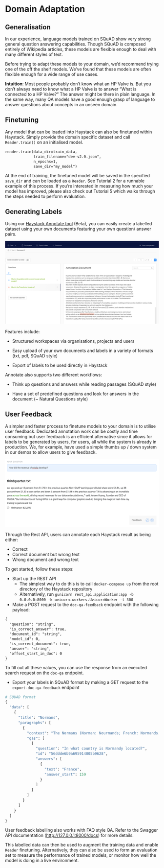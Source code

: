 <!---
title: "Domain Adaptation"
metaTitle: "Domain Adaptation"
metaDescription: ""
slug: "/docs/domain_adaptation"
date: "2020-09-03"
id: "domain_adaptationmd"
--->

# Domain Adaptation

## Generalisation

In our experience, language models trained on SQuAD show very strong general question answering capabilities.
Though SQuAD is composed entirely of Wikipedia articles, these models are flexible enough to deal with many different styles of text.

Before trying to adapt these models to your domain, we’d recommend trying one of the off the shelf models.
We’ve found that these models are often flexible enough for a wide range of use cases.

**Intuition**: Most people probably don’t know what an HP Valve is.
But you don’t always need to know what a HP Valve is to answer “What is connected to a HP Valve?”
The answer might be there in plain language.
In the same way, many QA models have a good enough grasp of language to answer questions about concepts in an unseen domain.

## Finetuning

Any model that can be loaded into Haystack can also be finetuned within Haystack.
Simply provide the domain specific dataset and call `Reader.train()` on an initialised model.

```
reader.train(data_dir=train_data,
             train_filename="dev-v2.0.json",
             n_epochs=1,
             save_dir="my_model")
```

At the end of training, the finetuned model will be saved in the specified `save_dir` and can be loaded as a `Reader`.
See Tutorial 2 for a runnable example of this process.
If you’re interested in measuring how much your model has improved,
please also check out Tutorial 5 which walks through the steps needed to perform evaluation.

## Generating Labels

Using our [Haystack Annotate tool](https://annotate.deepset.ai/login) (Beta),
you can easily create a labelled dataset using your own documents featuring your own question/ answer pairs.



![image](./../../img/annotation_tool.png)

Features include:


* Structured workspaces via organisations, projects and users


* Easy upload of your own documents and labels in a variety of formats (txt, pdf, SQuAD style)


* Export of labels to be used directly in Haystack

Annotate also supports two different workflows:


* Think up questions and answers while reading passages (SQuAD style)


* Have a set of predefined questions and look for answers in the document (~ Natural Questions style)

## User Feedback

A simpler and faster process to finetune models to your domain is to utilise user feedback. 
Dedicated annotation work can be costly and time consuming 
but user feedback is an efficient alternative since it allows for labels to be generated by users, for users, 
all while the system is already in production.
We, for example, have used a simple thumbs up / down system in our demos to allow
users to give feedback.

![image](../../img/demo.png)

Through the Rest API, users can annotate each Haystack result as being either:

* Correct
* Correct document but wrong text
* Wrong document and wrong text

To get started, follow these steps:

* Start up the REST API
    * The simplest way to do this is to call `docker-compose up` from the root directory of the Haystack repository
    * Alternatively, run `gunicorn rest_api.application:app -b 0.0.0.0:8000 -k uvicorn.workers.UvicornWorker -t 300`
* Make a POST request to the `doc-qa-feedback` endpoint with the following payload:
```
{
  "question": "string",
  "is_correct_answer": true,
  "document_id": "string",
  "model_id": 0,
  "is_correct_document": true,
  "answer": "string",
  "offset_start_in_doc": 0
}
```
To fill out all these values, you can use the response from an executed search request on the `doc-qa` endpoint.

* Export your labels in SQuAD format by making a GET request to the `export-doc-qa-feedback` endpoint
``` python
# SQUAD format
{
  "data": [
    {
      "title": "Normans",
      "paragraphs": [
        {
          "context": "The Normans (Norman: Nourmands; French: Normands; Latin: Normanni) were the...",
          "qas": [
            {
              "question": "In what country is Normandy located?",
              "id": "56ddde6b9a695914005b9628",
              "answers": [
                {
                  "text": "France",
                  "answer_start": 159
                }
              ]
            }
          ]
        }
      ]
    }
  ]
}
```

User feedback labelling also works with FAQ style QA. 
Refer to the Swagger API documentation (http://127.0.0.1:8000/docs) for more details.

This labelled data can then be used to 
augment the training data and enable `Reader` finetuning. 
Alternatively, they can also be used to form an evaluation set to 
measure the performance of trained models, 
or monitor how well the model is doing in a live environment.

